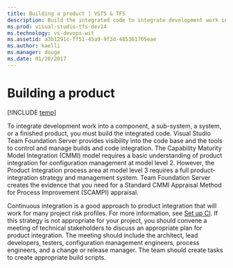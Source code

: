 ```yaml
---
title: Building a product | VSTS & TFS
description: Build the integrated code to integrate development work into a component, a sub-system, a system, or a finished product - Team Foundation Server (TFS)
ms.prod: visual-studio-tfs-dev14
ms.technology: vs-devops-wit
ms.assetid: a3b1291c-ff51-45a9-9f3d-485361705eae
ms.author: kaelli
ms.manager: douge
ms.date: 01/20/2017
---
```


# Building a product

[!INCLUDE [temp](../../_shared/dev15-version-header.md)]

To integrate development work into a component, a sub-system, a system, or a finished product, you must build the integrated code. Visual Studio Team Foundation Server provides visibility into the code base and the tools to control and manage builds and code integration. The Capability Maturity Model Integration (CMMI) model requires a basic understanding of product integration for configuration management at model level 2. However, the Product Integration process area at model level 3 requires a full product-integration strategy and management system. Team Foundation Server creates the evidence that you need for a Standard CMMI Appraisal Method for Process Improvement (SCAMPI) appraisal.  
  
 Continuous integration is a good approach to product integration that will work for many project risk profiles. For more information, see [Set up CI](/vsts/build-release/apps/windows/dot-net). If this strategy is not appropriate for your project, you should convene a meeting of technical stakeholders to discuss an appropriate plan for product integration. The meeting should include the architect, lead developers, testers, configuration management engineers, process engineers, and a change or release manager. The team should create tasks to create appropriate build scripts.
